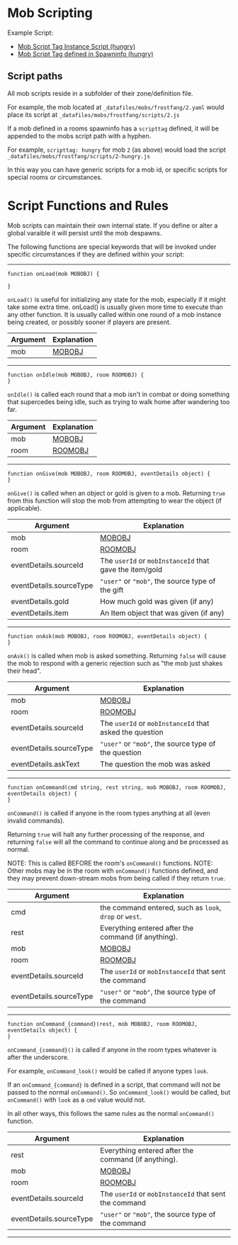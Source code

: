 # Mob Scripting

Example Script: 
* [Mob Script Tag Instance Script (hungry)](../_datafiles/mobs/frostfang/scripts/2-hungry.js)
* [Mob Script Tag defined in Spawninfo (hungry)](../_datafiles/rooms/frostfang/271.yaml)

## Script paths

All mob scripts reside in a subfolder of their zone/definition file.

For example, the mob located at `_datafiles/mobs/frostfang/2.yaml` would place its script at `_datafiles/mobs/frostfang/scripts/2.js`

If a mob defined in a rooms spawninfo has a `scripttag` defined, it will be appended to the mobs script path with a hyphen. 

For example, `scripttag: hungry` for mob `2` (as above) would load the script `_datafiles/mobs/frostfang/scripts/2-hungry.js`

In this way you can have generic scripts for a mob id, or specific scripts for special rooms or circumstances.

# Script Functions and Rules

Mob scripts can maintain their own internal state. If you define or alter a global varaible it will persist until the mob despawns.

The following functions are special keywords that will be invoked under specific circumstances if they are defined within your script:

---

```
function onLoad(mob MOBOBJ) {

}
```

`onLoad()` is useful for initializing any state for the mob, especially if it might take some extra time. onLoad() is usually given more time to execute than any other function.
It is usually called within one round of a mob instance being created, or possibly sooner if players are present.

|  Argument | Explanation |
| --- | --- |
| mob | [MOBOBJ](FUNCTION_MOBS.md) |

---

```
function onIdle(mob MOBOBJ, room ROOMOBJ) {
}
```

`onIdle()` is called each round that a mob isn't in combat or doing something that supercedes being idle, such as trying to walk home after wandering too far.

|  Argument | Explanation |
| --- | --- |
| mob | [MOBOBJ](FUNCTION_MOBS.md) |
| room | [ROOMOBJ](FUNCTION_ROOM.md) |

---

```
function onGive(mob MOBOBJ, room ROOMOBJ, eventDetails object) {
}
```

`onGive()` is called when an object or gold is given to a mob. Returning `true` from this function will stop the mob from attempting to wear the object (if applicable).

|  Argument | Explanation |
| --- | --- |
| mob | [MOBOBJ](FUNCTION_MOBS.md) |
| room | [ROOMOBJ](FUNCTION_ROOM.md) |
| eventDetails.sourceId | The `userId` or `mobInstanceId` that gave the item/gold |
| eventDetails.sourceType | `"user"` or `"mob"`, the source type of the gift |
| eventDetails.gold | How much gold was given (if any) |
| eventDetails.item | An Item object that was given (if any) |

---

```
function onAsk(mob MOBOBJ, room ROOMOBJ, eventDetails object) {
}
```

`onAsk()` is called when mob is asked something. Returning `false` will cause the mob to respond with a generic rejection such as "the mob just shakes their head".

|  Argument | Explanation |
| --- | --- |
| mob | [MOBOBJ](FUNCTION_MOBS.md) |
| room | [ROOMOBJ](FUNCTION_ROOM.md) |
| eventDetails.sourceId | The `userId` or `mobInstanceId` that asked the question |
| eventDetails.sourceType | `"user"` or `"mob"`, the source type of the question |
| eventDetails.askText | The question the mob was asked |

---

```
function onCommand(cmd string, rest string, mob MOBOBJ, room ROOMOBJ, eventDetails object) {
}
```

`onCommand()` is called if anyone in the room types anything at all (even invalid commands).

Returning `true` will halt any further processing of the response, and returning `false` will all the command to continue along and be processed as normal.

NOTE: This is called BEFORE the room's `onCommand()` functions.
NOTE: Other mobs may be in the room with `onCommand()` functions defined, and they may prevent down-stream mobs from being called if they return `true`.

|  Argument | Explanation |
| --- | --- |
| cmd | the command entered, such as `look`, `drop` or `west`. |
| rest | Everything entered after the command (if anything). |
| mob | [MOBOBJ](FUNCTION_MOBS.md) |
| room | [ROOMOBJ](FUNCTION_ROOM.md) |
| eventDetails.sourceId | The `userId` or `mobInstanceId` that sent the command |
| eventDetails.sourceType | `"user"` or `"mob"`, the source type of the command |

---

```
function onCommand_{command}(rest, mob MOBOBJ, room ROOMOBJ, eventDetails object) {
}
```

`onCommand_{command}()` is called if anyone in the room types whatever is after the underscore. 

For example, `onCommand_look()` would be called if anyone types `look`.

If an `onCommand_{command}` is defined in a script, that command will not be passed to the normal `onCommand()`. So `onCommand_look()` would be called, but `onCommand()` with `look` as a `cmd` value would not.

In all other ways, this follows the same rules as the normal `onCommand()` function.

|  Argument | Explanation |
| --- | --- |
| rest | Everything entered after the command (if anything). |
| mob | [MOBOBJ](FUNCTION_MOBS.md) |
| room | [ROOMOBJ](FUNCTION_ROOM.md) |
| eventDetails.sourceId | The `userId` or `mobInstanceId` that sent the command |
| eventDetails.sourceType | `"user"` or `"mob"`, the source type of the command |

---